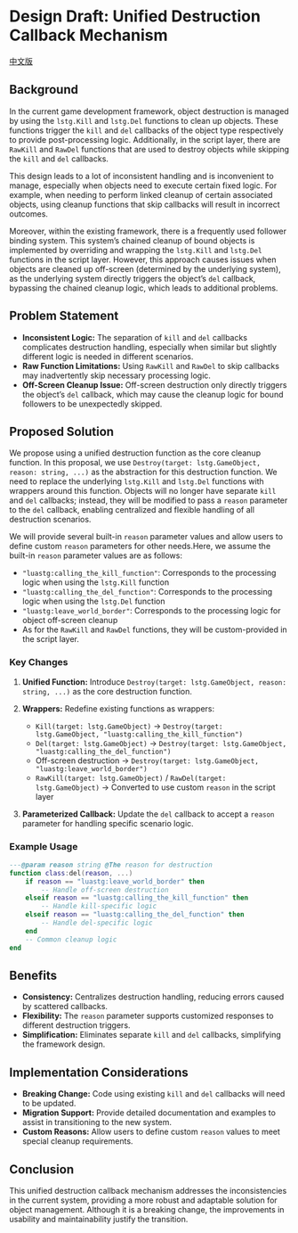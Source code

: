 # Design Draft: Unified Destruction Callback Mechanism

[中文版](../zh/统一的销毁回调机制.md)

## Background

In the current game development framework, object destruction is managed by using the `lstg.Kill` and `lstg.Del` functions to clean up objects. These functions trigger the `kill` and `del` callbacks of the object type respectively to provide post-processing logic.
Additionally, in the script layer, there are `RawKill` and `RawDel` functions that are used to destroy objects while skipping the `kill` and `del` callbacks.

This design leads to a lot of inconsistent handling and is inconvenient to manage, especially when objects need to execute certain fixed logic.
For example, when needing to perform linked cleanup of certain associated objects, using cleanup functions that skip callbacks will result in incorrect outcomes.

Moreover, within the existing framework, there is a frequently used follower binding system. This system’s chained cleanup of bound objects is implemented by overriding and wrapping the `lstg.Kill` and `lstg.Del` functions in the script layer.
However, this approach causes issues when objects are cleaned up off-screen (determined by the underlying system), as the underlying system directly triggers the object’s `del` callback, bypassing the chained cleanup logic, which leads to additional problems.

## Problem Statement

- **Inconsistent Logic:** The separation of `kill` and `del` callbacks complicates destruction handling, especially when similar but slightly different logic is needed in different scenarios.
- **Raw Function Limitations:** Using `RawKill` and `RawDel` to skip callbacks may inadvertently skip necessary processing logic.
- **Off-Screen Cleanup Issue:** Off-screen destruction only directly triggers the object’s `del` callback, which may cause the cleanup logic for bound followers to be unexpectedly skipped.

## Proposed Solution

We propose using a unified destruction function as the core cleanup function.
In this proposal, we use `Destroy(target: lstg.GameObject, reason: string, ...)` as the abstraction for this destruction function.
We need to replace the underlying `lstg.Kill` and `lstg.Del` functions with wrappers around this function.
Objects will no longer have separate `kill` and `del` callbacks; instead, they will be modified to pass a `reason` parameter to the `del` callback, enabling centralized and flexible handling of all destruction scenarios.

We will provide several built-in `reason` parameter values and allow users to define custom `reason` parameters for other needs.Here, we assume the built-in `reason` parameter values are as follows:

- `"luastg:calling_the_kill_function"`: Corresponds to the processing logic when using the `lstg.Kill` function
- `"luastg:calling_the_del_function"`: Corresponds to the processing logic when using the `lstg.Del` function
- `"luastg:leave_world_border"`: Corresponds to the processing logic for object off-screen cleanup
- As for the `RawKill` and `RawDel` functions, they will be custom-provided in the script layer.

### Key Changes

1. **Unified Function:** Introduce `Destroy(target: lstg.GameObject, reason: string, ...)` as the core destruction function.
2. **Wrappers:** Redefine existing functions as wrappers:

   - `Kill(target: lstg.GameObject)` → `Destroy(target: lstg.GameObject, "luastg:calling_the_kill_function")`
   - `Del(target: lstg.GameObject)` → `Destroy(target: lstg.GameObject, "luastg:calling_the_del_function")`
   - Off-screen destruction → `Destroy(target: lstg.GameObject, "luastg:leave_world_border")`
   - `RawKill(target: lstg.GameObject)` / `RawDel(target: lstg.GameObject)` → Converted to use custom `reason` in the script layer
3. **Parameterized Callback:** Update the `del` callback to accept a `reason` parameter for handling specific scenario logic.

### Example Usage

```lua
---@param reason string @The reason for destruction
function class:del(reason, ...)
    if reason == "luastg:leave_world_border" then
        -- Handle off-screen destruction
    elseif reason == "luastg:calling_the_kill_function" then
        -- Handle kill-specific logic
    elseif reason == "luastg:calling_the_del_function" then
        -- Handle del-specific logic
    end
    -- Common cleanup logic
end
```

## Benefits

- **Consistency:** Centralizes destruction handling, reducing errors caused by scattered callbacks.
- **Flexibility:** The `reason` parameter supports customized responses to different destruction triggers.
- **Simplification:** Eliminates separate `kill` and `del` callbacks, simplifying the framework design.

## Implementation Considerations

- **Breaking Change:** Code using existing `kill` and `del` callbacks will need to be updated.
- **Migration Support:** Provide detailed documentation and examples to assist in transitioning to the new system.
- **Custom Reasons:** Allow users to define custom `reason` values to meet special cleanup requirements.

## Conclusion

This unified destruction callback mechanism addresses the inconsistencies in the current system, providing a more robust and adaptable solution for object management. Although it is a breaking change, the improvements in usability and maintainability justify the transition.

